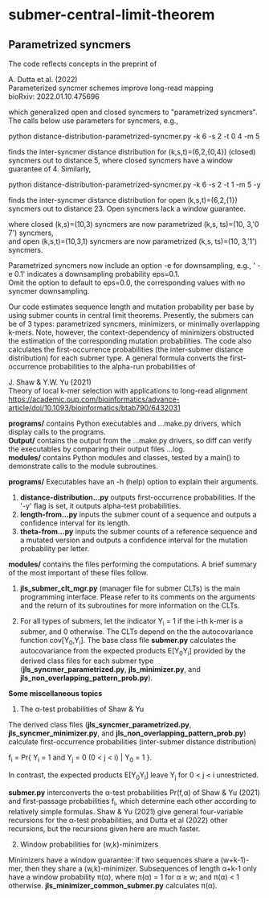 # submer-central-limit-theorem

## Parametrized syncmers

The code reflects concepts in the preprint of

A. Dutta et al. (2022)<br/>
Parameterized syncmer schemes improve long-read mapping<br />
bioRxiv: 2022.01.10.475696

which generalized open and closed syncmers to "parametrized syncmers". The calls below use parameters for syncmers, e.g.,

python distance-distribution-parametrized-syncmer.py -k 6 -s 2 -t 0 4 -m 5<br />

finds the inter-syncmer distance distribution for (k,s,t)=(6,2,{0,4}) (closed) syncmers out to distance 5, where closed syncmers have a window guarantee of 4. Similarly,

python distance-distribution-parametrized-syncmer.py -k 6 -s 2 -t 1 -m 5 -y<br />

finds the inter-syncmer distance distribution for open (k,s,t)=(6,2,{1}) syncmers out to distance 23. Open syncmers lack a window guarantee. 

where closed (k,s)=(10,3) syncmers are now parametrized (k,s, ts)=(10, 3,'0 7') syncmers,<br />
and open (k,s,t)=(10,3,1) syncmers are now parametrized (k,s, ts)=(10, 3,'1') syncmers.

Parametrized syncmers now include an option -e for downsampling, e.g., ' -e 0.1' indicates a downsampling probability eps=0.1.<br />
Omit the option to default to eps=0.0, the corresponding values with no syncmer downsampling.

Our code estimates sequence length and mutation probability per base by using submer counts in central limit theorems. Presently, the submers can be of 3 types: parametrized syncmers, minimizers, or minimally overlapping k-mers. Note, however, the context-dependency of minimizers obstructed the estimation of the corresponding mutation probabilities. The code also calculates the first-occurrence probabilities (the inter-submer distance distribution) for each submer type. A general formula converts the first-occurrence probabilities to the alpha-run probabilities of  

J. Shaw & Y.W. Yu (2021)<br />
Theory of local k-mer selection with applications to long-read alignment<br />
https://academic.oup.com/bioinformatics/advance-article/doi/10.1093/bioinformatics/btab790/6432031<br />

**programs/** contains Python executables and ...make.py drivers, which display calls to the programs.<br />
**Output/** contains the output from the ...make.py drivers, so diff can verify the executables by comparing their output files ...log.<br />
**modules/** contains Python modules and classes, tested by a main() to demonstrate calls to the module subroutines.<br />

**programs/** 
Executables have an -h (help) option to explain their arguments. 
1. **distance-distribution...py** outputs first-occurrence probabilities. If the '-y' flag is set, it outputs alpha-test probabilities.
2. **length-from...py** inputs the submer count of a sequence and outputs a confidence interval for its length.
3. **theta-from...py** inputs the submer counts of a reference sequence and a mutated version and outputs a confidence interval for the mutation probability per letter.

**modules/** contains the files performing the computations. A brief summary of the most important of these files follow.

1. **jls_submer_clt_mgr.py** (manager file for submer CLTs) is the main programming interface. Please refer to its comments on the arguments and the return of its subroutines for more information on the CLTs.

2. For all types of submers, let the indicator Y<sub>i</sub> = 1 if the i-th k-mer is a submer, and 0 otherwise. The CLTs depend on the the autocovariance function cov[Y<sub>0</sub>,Y<sub>i</sub>]. The base class file **submer.py** calculates the autocovariance from the expected products E[Y<sub>0</sub>Y<sub>i</sub>] provided by the derived class files for each submer type (**jls_syncmer_parametrized.py**, **jls_minimizer.py**, and **jls_non_overlapping_pattern_prob.py**). 

**Some miscellaneous topics**

1. The &alpha;-test probabilities of Shaw & Yu

The derived class files (**jls_syncmer_parametrized.py**, **jls_syncmer_minimizer.py**, and **jls_non_overlapping_pattern_prob.py**) calculate first-occurrence probabilities (inter-submer distance distribution)

f<sub>i</sub> = Pr{ Y<sub>i</sub> = 1 and Y<sub>j</sub> = 0 (0 < j < i) | Y<sub>0</sub> = 1 }.

In contrast, the expected products E[Y<sub>0</sub>Y<sub>i</sub>] leave Y<sub>j</sub> for 0 < j < i unrestricted. 

**submer.py** interconverts the &alpha;-test probabilities Pr(f,&alpha;) of Shaw & Yu (2021) and first-passage probabilities f<sub>i</sub>, which determine each other according to relatively simple formulas. Shaw & Yu (2021) give general four-variable recursions for the &alpha;-test probabilities, and Dutta et al (2022) other recursions, but the recursions given here are much faster.

2. Window probabilities for (w,k)-minimizers

Minimizers have a window guarantee: if two sequences share a (w+k-1)-mer, then they share a (w,k)-minimizer. Subsequences of length &alpha;+k-1 only have a window probability &pi;(&alpha;), where &pi;(&alpha;) = 1 for &alpha; &ge; w; and &pi;(&alpha;) &lt; 1 otherwise. **jls_minimizer_common_submer.py** calculates &pi;(&alpha;).



 
